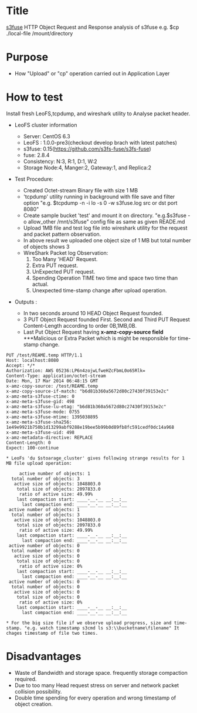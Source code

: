 Title
=====
[s3fuse](https://code.google.com/p/s3fuse/) HTTP Object Request and Response analysis of s3fuse
e.g. $cp ./local-file /mount/directory

Purpose
=======
* How "Upload" or "cp" operation carried out in Application Layer

How to test
===========
Install fresh LeoFS,tcpdump, and wireshark utility to Analyse packet header.   

* LeoFS cluster information
    * Server: CentOS 6.3
    * LeoFS : 1.0.0-pre3(checkout develop brach with latest patches)
    * s3fuse: 0.15(https://github.com/s3fs-fuse/s3fs-fuse)
    * fuse:   2.8.4
    * Consistency: N:3, R:1, D:1, W:2
    * Storage Node:4, Manger:2, Gateway:1, and Replica:2

* Test Procedure:
    * Created Octet-stream Binary file with size 1 MB
    * 'tcpdump' utility running in background with file save and filter option "e.g.  $tcpdump -n -i lo -s 0 -w s3fuse.log src or dst port 8080"
    * Create sample bucket 'test' and mount it on directory. "e.g.$s3fuse -o allow_other /mnt/s3fuse" config file as same as given READE.md
    * Upload 1MB file and test log file into wireshark utility for the request and packet pattern observation.
    * In above result we uploaded one object size of 1 MB but total number of objects shows 3 
    * WireShark Packet log Observation:
        1. Too Many 'HEAD' Request.
        2. Extra PUT request.
        3. UnExpected PUT request.
        4. Spending Operation TIME two time and space two time than actual.
        5. Unexpected time-stamp change after upload operation.
* Outputs :
    * In two seconds around 10 HEAD Object Request founded.
    * 3 PUT Object Request founded First. Second and Third PUT Request Content-Length according to order 0B,1MB,0B.
    * Last Put Object Request having **x-amz-copy-source field** ***Malicious or Extra Packet which is might be responsible for time-stamp change.
```
PUT /test/REAME.temp HTTP/1.1
Host: localhost:8080
Accept: */*
Authorization: AWS 05236:LP6n4zojwLfweHZcFbmL0o65Rlk=
Content-Type: application/octet-stream
Date: Mon, 17 Mar 2014 06:48:15 GMT
x-amz-copy-source: /test/REAME.temp
x-amz-copy-source-if-match: "b6d81b360a5672d80c27430f39153e2c"
x-amz-meta-s3fuse-ctime: 0
x-amz-meta-s3fuse-gid: 498
x-amz-meta-s3fuse-lu-etag: "b6d81b360a5672d80c27430f39153e2c"
x-amz-meta-s3fuse-mode: 0755
x-amz-meta-s3fuse-mtime: 1395038895
x-amz-meta-s3fuse-sha256: 1e49e9921b750b1d13299abf9288e19bee5b99b0d89fb8fc591cedf0dc14a968
x-amz-meta-s3fuse-uid: 498
x-amz-metadata-directive: REPLACE
Content-Length: 0
Expect: 100-continue

```
    * LeoFs 'du $stoarage_cluster' gives following strange results for 1 MB file upload operation:
``` 
     active number of objects: 1
  total number of objects: 3
   active size of objects: 1048803.0
    total size of objects: 2097833.0
     ratio of active size: 49.99%
    last compaction start: ____-__-__ __:__:__
      last compaction end: ____-__-__ __:__:__
 active number of objects: 1
  total number of objects: 3
   active size of objects: 1048803.0
    total size of objects: 2097833.0
     ratio of active size: 49.99%
    last compaction start: ____-__-__ __:__:__
      last compaction end: ____-__-__ __:__:__
 active number of objects: 0
  total number of objects: 0
   active size of objects: 0
    total size of objects: 0
     ratio of active size: 0%
    last compaction start: ____-__-__ __:__:__
      last compaction end: ____-__-__ __:__:__
 active number of objects: 0
  total number of objects: 0
   active size of objects: 0
    total size of objects: 0
     ratio of active size: 0%
    last compaction start: ____-__-__ __:__:__
      last compaction end: ____-__-__ __:__:__
```
    * For the big size file if we observe upload progress, size and time-stamp. "e.g. watch timestamp s3cmd ls s3:\\bucketname\filename" It chages timestamp of file two times.

Disadvantages 
=============
* Waste of Bandwidth and storage space. frequently storage compaction required.
* Due to too many Head request stress on server and network packet collision possibility.
* Double time spending for every operation and wrong timestamp of object creation.
     